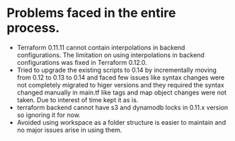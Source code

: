# Problems faced in the entire process.

* Terraform 0.11.11 cannot contain interpolations in backend configurations. The limitation on using interpolations in backend configurations was fixed in Terraform 0.12.0.
* Tried to upgrade the existing scripts to 0.14 by incrementally moving from 0.12 to 0.13 to 0.14 and faced few issues like syntax changes were not completely migrated to higer versions and they required the syntax changed manually in main.tf like tags and map object changes were not taken. Due to interest of time kept it as is.
* terraform backend cannot have s3 and dynamodb locks in 0.11.x version so ignoring it for now.
* Avoided using workspace as a folder structure is easier to maintain and no major issues arise in using them.
